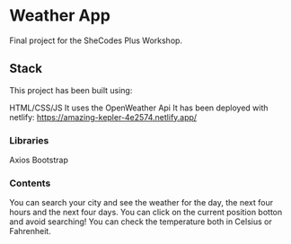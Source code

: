 # Weather App 

Final project for the SheCodes Plus Workshop.

## Stack
This project has been built using:

HTML/CSS/JS
It uses the OpenWeather Api
It has been deployed with netlify: https://amazing-kepler-4e2574.netlify.app/

### Libraries
Axios
Bootstrap

### Contents
You can search your city and see the weather for the day, the next four hours and the next four days. 
You can click on the current position botton and avoid searching! You can check the temperature both in Celsius or Fahrenheit.

